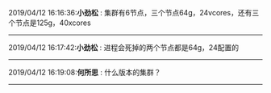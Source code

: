 2019/04/12 16:16:36:**小劲松** : 集群有6节点，三个节点64g，24vcores，还有三个节点是125g，40xcores
*************************************************************************************
2019/04/12 16:17:42:**小劲松** : 进程会死掉的两个节点都是64g，24配置的
*************************************************************************************
2019/04/12 16:19:08:**何所思** : 什么版本的集群？
*************************************************************************************
